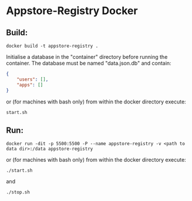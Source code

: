 # Appstore-Registry Docker

## Build:

```shell
docker build -t appstore-registry .
```

Initialise a database in the "container" directory before running the container. The database must be named "data.json.db" and contain:

```json
{
    "users": [],
    "apps": []
}
```

or (for machines with bash only) from within the docker directory execute:

```shell
start.sh
```

## Run:

```shell
docker run -dit -p 5500:5500 -P --name appstore-registry -v <path to data dir>:/data appstore-registry
```

or (for machines with bash only) from within the docker directory execute:

```shell
./start.sh
```

and

```shell
./stop.sh
```
